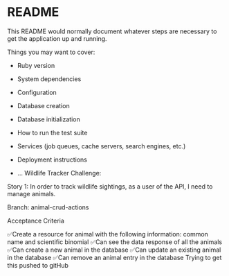 # README

This README would normally document whatever steps are necessary to get the
application up and running.

Things you may want to cover:

* Ruby version

* System dependencies

* Configuration

* Database creation

* Database initialization

* How to run the test suite

* Services (job queues, cache servers, search engines, etc.)

* Deployment instructions

* ...
Wildlife Tracker Challenge:

Story 1: In order to track wildlife sightings, as a user of the API, I need to manage animals.

Branch: animal-crud-actions

Acceptance Criteria

✅Create a resource for animal with the following information: common name and scientific binomial
 ✅Can see the data response of all the animals
 ✅Can create a new animal in the database
 ✅Can update an existing animal in the database
 ✅Can remove an animal entry in the database
 Trying to get this pushed to gitHub
